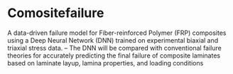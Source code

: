 # Comositefailure
A data-driven failure model for Fiber-reinforced Polymer (FRP) composites using a Deep Neural
Network (DNN) trained on experimental biaxial and triaxial stress data.
– The DNN will be compared with conventional failure theories for accurately predicting the final failure of composite
laminates based on laminate layup, lamina properties, and loading conditions
